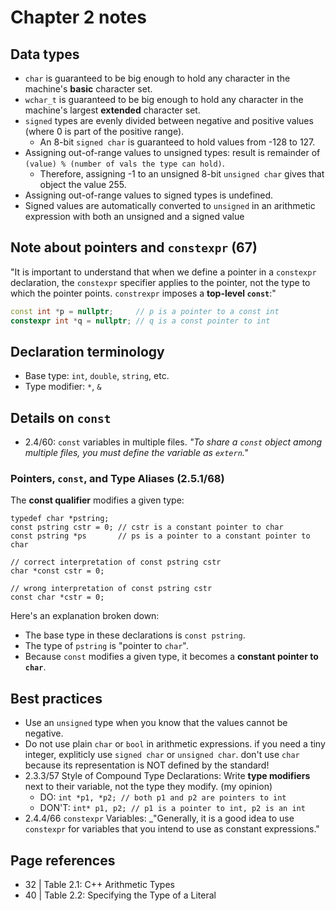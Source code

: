 # Chapter 2 notes

## Data types

- `char` is guaranteed to be big enough to hold any character in the machine's **basic** character set.
- `wchar_t` is guaranteed to be big enough to hold any character in the machine's largest **extended** character set.
- `signed` types are evenly divided between negative and positive values (where 0 is part of the positive range).
  - An 8-bit `signed char` is guaranteed to hold values from -128 to 127.
- Assigning out-of-range values to unsigned types: result is remainder of `(value) % (number of vals the type can hold)`.
  - Therefore, assigning -1 to an unsigned 8-bit `unsigned char` gives that object the value 255.
- Assigning out-of-range values to signed types is undefined.
- Signed values are automatically converted to `unsigned` in an arithmetic expression with both an unsigned and a signed value

## Note about pointers and `constexpr` (67)

"It is important to understand that when we define a pointer in a `constexpr` declaration, the `constexpr` specifier applies to the pointer, not the type to which the pointer points. `constrexpr` imposes a **top-level `const`**:"

```c++
const int *p = nullptr;     // p is a pointer to a const int
constexpr int *q = nullptr; // q is a const pointer to int
```

## Declaration terminology

- Base type: `int`, `double`, `string`, etc.
- Type modifier: `*`, `&`

## Details on `const`

- 2.4/60: `const` variables in multiple files. _"To share a `const` object among multiple files, you must define the variable as `extern`."_

### Pointers, `const`, and Type Aliases (2.5.1/68)

The **const qualifier** modifies a given type:

```c+++
typedef char *pstring;
const pstring cstr = 0; // cstr is a constant pointer to char
const pstring *ps       // ps is a pointer to a constant pointer to char

// correct interpretation of const pstring cstr
char *const cstr = 0;

// wrong interpretation of const pstring cstr
const char *cstr = 0;
```

Here's an explanation broken down:

- The base type in these declarations is `const pstring`.
- The type of `pstring` is "pointer to `char`".
- Because `const` modifies a given type, it becomes a **constant pointer to `char`**.



## Best practices

- Use an `unsigned` type when you know that the values cannot be negative.
- Do not use plain `char` or `bool` in arithmetic expressions. if you need a tiny integer, expliticly use `signed char` or `unsigned char`. don't use `char` because its representation is NOT defined by the standard!
- 2.3.3/57 Style of Compound Type Declarations: Write **type modifiers** next to their variable, not the type they modify. (my opinion)
  - DO: `int *p1, *p2; // both p1 and p2 are pointers to int`
  - DON'T: `int* p1, p2; // p1 is a pointer to int, p2 is an int`
- 2.4.4/66 `constexpr` Variables: _"Generally, it is a good idea to use `constexpr` for variables that you intend to use as constant expressions."

## Page references

- 32 | Table 2.1: C++ Arithmetic Types
- 40 | Table 2.2: Specifying the Type of a Literal
